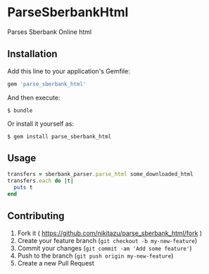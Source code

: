# ParseSberbankHtml

Parses Sberbank Online html

## Installation

Add this line to your application's Gemfile:

```ruby
gem 'parse_sberbank_html'
```

And then execute:

    $ bundle

Or install it yourself as:

    $ gem install parse_sberbank_html

## Usage

```ruby
transfers = sberbank_parser.parse_html some_downloaded_html
transfers.each do |t|
  puts t
end
````

## Contributing

1. Fork it ( https://github.com/nikitazu/parse_sberbank_html/fork )
2. Create your feature branch (`git checkout -b my-new-feature`)
3. Commit your changes (`git commit -am 'Add some feature'`)
4. Push to the branch (`git push origin my-new-feature`)
5. Create a new Pull Request
